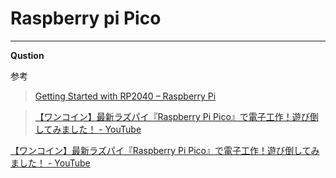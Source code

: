 # Raspberry pi Pico


___

__Qustion__

参考

>[Getting Started with RP2040 – Raspberry Pi](https://www.raspberrypi.org/documentation/rp2040/getting-started/)

>[【ワンコイン】最新ラズパイ『Raspberry Pi Pico』で電子工作！遊び倒してみました！ - YouTube](https://www.youtube.com/watch?v=W7fyiWzF04o)

<a href="https://www.youtube.com/watch?v=W7fyiWzF04o" target="_blank">【ワンコイン】最新ラズパイ『Raspberry Pi Pico』で電子工作！遊び倒してみました！ - YouTube</a>


>[]()

>[]()

>[]()

>[]()

>[]()

>[]()

>[]()

>[]()

>[]()